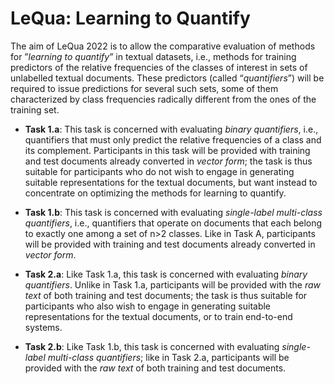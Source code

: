 # LeQua: Learning to Quantify

The aim of LeQua 2022 is to allow the comparative evaluation of methods for ”*learning to quantify*” in textual datasets, i.e., methods for training predictors of the relative frequencies of the classes of interest in sets of unlabelled textual documents. These predictors (called “*quantifiers*”) will be required to issue predictions for several such sets, some of them characterized by class frequencies radically different from the ones of the training set.

- **Task 1.a**: This task is concerned with evaluating *binary quantifiers*, i.e., quantifiers that must only predict the relative frequencies of a class and its complement. Participants in this task will be provided with training and test documents already converted in *vector form*; the task is thus suitable for participants who do not wish to engage in generating suitable representations for the textual documents, but want instead to concentrate on optimizing the methods for learning to quantify.
  
- **Task 1.b**: This task is concerned with evaluating *single-label multi-class quantifiers*, i.e., quantifiers that operate on documents that each belong to exactly one among a set of n>2 classes. Like in Task A, participants will be provided with training and test documents already converted in *vector form*.
  
- **Task 2.a**: Like Task 1.a, this task is concerned with evaluating *binary quantifiers*. Unlike in Task 1.a, participants will be provided with the *raw text* of both training and test documents; the task is thus suitable for participants who also wish to engage in generating suitable representations for the textual documents, or to train end-to-end systems.
  
- **Task 2.b**: Like Task 1.b, this task is concerned with evaluating *single-label multi-class quantifiers*; like in Task 2.a, participants will be provided with the *raw text* of both training and test documents.
    
    
    
